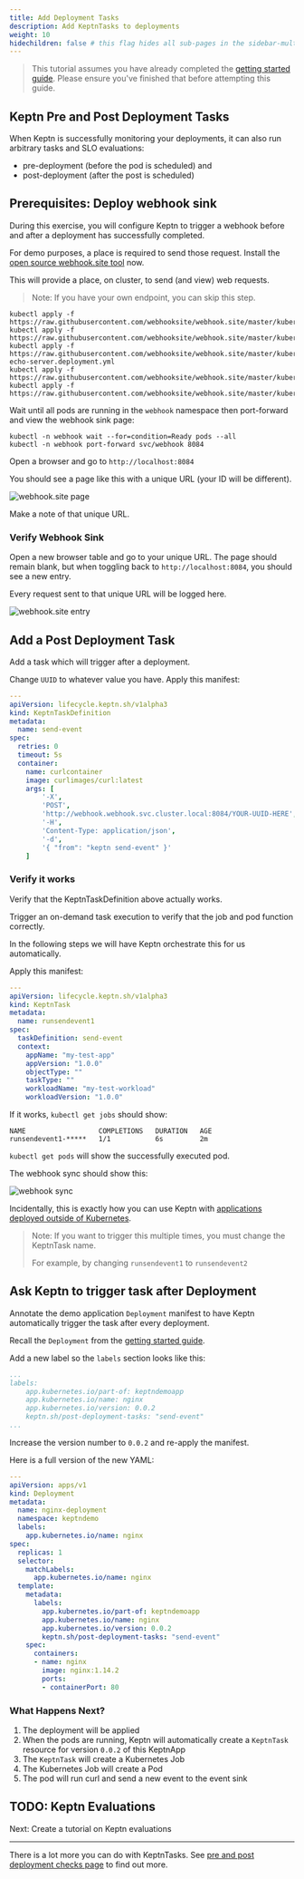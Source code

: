 ```yaml
---
title: Add Deployment Tasks
description: Add KeptnTasks to deployments
weight: 10
hidechildren: false # this flag hides all sub-pages in the sidebar-multicard.html
---
```


> This tutorial assumes you have already completed the [getting started guide](../getting-started/).
> Please ensure you've finished that before attempting this guide.

## Keptn Pre and Post Deployment Tasks

When Keptn is successfully monitoring your deployments, it can also run arbitrary tasks and SLO evaluations:

- pre-deployment (before the pod is scheduled) and
- post-deployment (after the post is scheduled)

## Prerequisites: Deploy webhook sink

During this exercise, you will configure Keptn to trigger a webhook before and after a deployment has successfully completed.

For demo purposes, a place is required to send those request.
Install the [open source webhook.site tool](https://github.com/webhooksite/webhook.site/tree/master/kubernetes) now.

This will provide a place, on cluster, to send (and view) web requests.

> Note: If you have your own endpoint, you can skip this step.

```shell
kubectl apply -f https://raw.githubusercontent.com/webhooksite/webhook.site/master/kubernetes/namespace.yml
kubectl apply -f https://raw.githubusercontent.com/webhooksite/webhook.site/master/kubernetes/redis.deployment.yml
kubectl apply -f https://raw.githubusercontent.com/webhooksite/webhook.site/master/kubernetes/laravel-echo-server.deployment.yml
kubectl apply -f https://raw.githubusercontent.com/webhooksite/webhook.site/master/kubernetes/webhook.deployment.yml
kubectl apply -f https://raw.githubusercontent.com/webhooksite/webhook.site/master/kubernetes/service.yml
```

Wait until all pods are running in the `webhook` namespace then port-forward and view the webhook sink page:

```shell
kubectl -n webhook wait --for=condition=Ready pods --all
kubectl -n webhook port-forward svc/webhook 8084
```

Open a browser and go to `http://localhost:8084`

You should see a page like this with a unique URL (your ID will be different).

![webhook.site page](../assets/webhook.site.1.png)

Make a note of that unique URL.

### Verify Webhook Sink

Open a new browser table and go to your unique URL.
The page should remain blank, but when toggling back to `http://localhost:8084`, you should see a new entry.

Every request sent to that unique URL will be logged here.

![webhook.site entry](/docs/tutorials/assets/webhook.site.2.png)

## Add a Post Deployment Task

Add a task which will trigger after a deployment.

Change `UUID` to whatever value you have.
Apply this manifest:

```yaml
---
apiVersion: lifecycle.keptn.sh/v1alpha3
kind: KeptnTaskDefinition
metadata:
  name: send-event
spec:
  retries: 0
  timeout: 5s
  container:
    name: curlcontainer
    image: curlimages/curl:latest
    args: [
        '-X',
        'POST',
        'http://webhook.webhook.svc.cluster.local:8084/YOUR-UUID-HERE',
        '-H',
        'Content-Type: application/json',
        '-d',
        '{ "from": "keptn send-event" }'
    ] 
```

### Verify it works

Verify that the KeptnTaskDefinition above actually works.

Trigger an on-demand task execution to verify that the job and pod function correctly.

In the following steps we will have Keptn orchestrate this for us automatically.

Apply this manifest:

```yaml
---
apiVersion: lifecycle.keptn.sh/v1alpha3
kind: KeptnTask
metadata:
  name: runsendevent1
spec:
  taskDefinition: send-event
  context:
    appName: "my-test-app"
    appVersion: "1.0.0"
    objectType: ""
    taskType: ""
    workloadName: "my-test-workload"
    workloadVersion: "1.0.0"
```

If it works, `kubectl get jobs` should show:

```shell
NAME                  COMPLETIONS   DURATION   AGE
runsendevent1-*****   1/1           6s         2m
```

`kubectl get pods` will show the successfully executed pod.

The webhook sync should show this:

![webhook sync](/docs/tutorials/assets/webhook.site.3.png)

Incidentally, this is exactly how you can use Keptn with [applications deployed outside of Kubernetes](../implementing/tasks-non-k8s-apps.md).

> Note: If you want to trigger this multiple times, you must change the KeptnTask name.
>
> For example, by changing `runsendevent1` to `runsendevent2`

## Ask Keptn to trigger task after Deployment

Annotate the demo application `Deployment` manifest to have Keptn automatically trigger the task after every deployment.

Recall the `Deployment` from the [getting started guide](../getting-started/_index.md#step-3-deploy-demo-application).

Add a new label so the `labels` section looks like this:

```yaml
...
labels:
    app.kubernetes.io/part-of: keptndemoapp
    app.kubernetes.io/name: nginx
    app.kubernetes.io/version: 0.0.2
    keptn.sh/post-deployment-tasks: "send-event"
...
```

Increase the version number to `0.0.2` and re-apply the manifest.

Here is a full version of the new YAML:

```yaml
---
apiVersion: apps/v1
kind: Deployment
metadata:
  name: nginx-deployment
  namespace: keptndemo
  labels:
    app.kubernetes.io/name: nginx
spec:
  replicas: 1
  selector:
    matchLabels:
      app.kubernetes.io/name: nginx
  template:
    metadata:
      labels:
        app.kubernetes.io/part-of: keptndemoapp
        app.kubernetes.io/name: nginx
        app.kubernetes.io/version: 0.0.2
        keptn.sh/post-deployment-tasks: "send-event"
    spec:
      containers:
      - name: nginx
        image: nginx:1.14.2
        ports:
        - containerPort: 80
```

### What Happens Next?

1. The deployment will be applied
1. When the pods are running, Keptn will automatically create a `KeptnTask` resource for version `0.0.2` of this KeptnApp
1. The `KeptnTask` will create a Kubernetes Job
1. The Kubernetes Job will create a Pod
1. The pod will run curl and send a new event to the event sink

## TODO: Keptn Evaluations

Next: Create a tutorial on Keptn evaluations

----

There is a lot more you can do with KeptnTasks.
See [pre and post deployment checks page](../implementing/integrate#pre--and-post-deployment-checks) to find out more.
